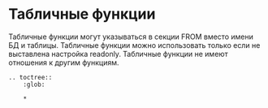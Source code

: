 Табличные функции
=================

Табличные функции могут указываться в секции FROM вместо имени БД и таблицы.
Табличные функции можно использовать только если не выставлена настройка readonly.
Табличные функции не имеют отношения к другим функциям.

```eval_rst
.. toctree::
    :glob:

    *
```